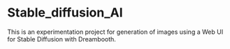 # Stable_diffusion_AI
This is an experimentation project for generation of images using a Web UI for Stable Diffusion with Dreambooth.
